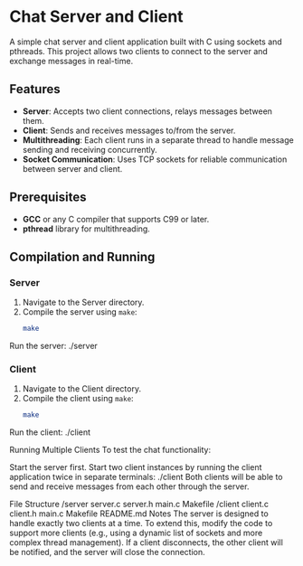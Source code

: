# Chat Server and Client

A simple chat server and client application built with C using sockets and pthreads. This project allows two clients to connect to the server and exchange messages in real-time.

## Features

- **Server**: Accepts two client connections, relays messages between them.
- **Client**: Sends and receives messages to/from the server.
- **Multithreading**: Each client runs in a separate thread to handle message sending and receiving concurrently.
- **Socket Communication**: Uses TCP sockets for reliable communication between server and client.

## Prerequisites

- **GCC** or any C compiler that supports C99 or later.
- **pthread** library for multithreading.

## Compilation and Running

### Server

1. Navigate to the Server directory.
2. Compile the server using `make`:
   ```bash
   make
Run the server:
./server

### Client

1. Navigate to the Client directory.
2. Compile the client using `make`:
   ```bash
   make
Run the client:
./client

Running Multiple Clients
To test the chat functionality:

Start the server first.
Start two client instances by running the client application twice in separate terminals:
./client
Both clients will be able to send and receive messages from each other through the server.

File Structure
/server
    server.c
    server.h
    main.c
    Makefile
/client
    client.c
    client.h
    main.c
    Makefile
README.md
Notes
The server is designed to handle exactly two clients at a time. To extend this, modify the code to support more clients (e.g., using a dynamic list of sockets and more complex thread management).
If a client disconnects, the other client will be notified, and the server will close the connection.

